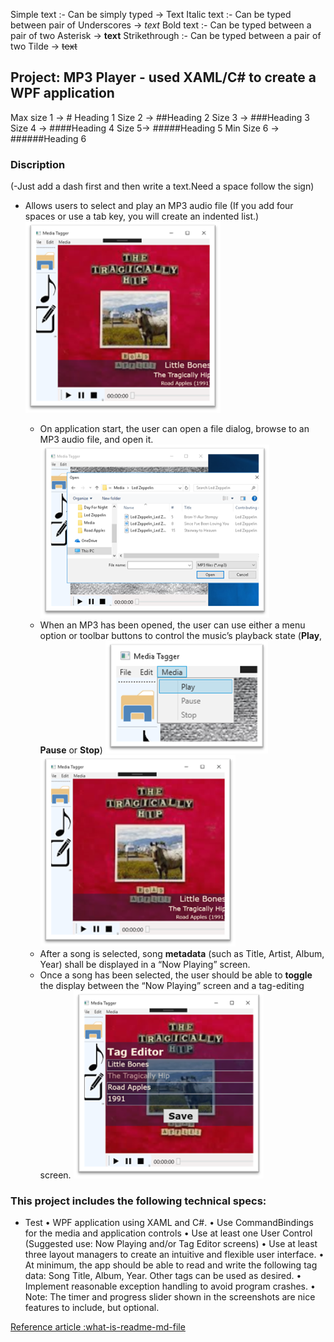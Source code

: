 ﻿Simple text :- Can be simply typed → Text
Italic text :- Can be typed between pair of Underscores → _text_
Bold text :- Can be typed between a pair of two Asterisk → **text**
Strikethrough :- Can be typed between a pair of two Tilde → ~~text~~

## Project: MP3 Player - used XAML/C# to create a WPF application 

Max size 1 → # Heading 1
Size 2 → ##Heading 2
Size 3 → ###Heading 3
Size 4 → ####Heading 4
Size 5→ #####Heading 5
Min Size 6 → ######Heading 6

### Discription
(-Just add a dash first and then write a text.Need a space follow the sign)
- Allows users to select and play an MP3 audio file
(If you add four spaces or use a tab key, you will create an indented list.)
![image](./images/File-Menu.png)

	- On application start, the user can open a file dialog, browse to an MP3 audio file, and open it. 
	![image](./images/Open-File-dialog.png)
	- When an MP3 has been opened, the user can use either a menu option or toolbar buttons to control the music’s playback state (**Play**, **Pause** or **Stop**)
	![image](./images/Media-Menu.png)
	![image](./images/Now-Playing-screen.png)
	- After a song is selected, song **metadata** (such as Title, Artist, Album, Year) shall be displayed in a “Now Playing” screen. 
	- Once a song has been selected, the user should be able to **toggle** the display between the “Now Playing” screen and a tag-editing screen.
	![image](./images/Tag-Editor-screen.png)

### This project includes the following technical specs:
-   Test
•	WPF application using XAML and C#.
•	Use CommandBindings for the media and application controls
•	Use at least one User Control (Suggested use: Now Playing and/or Tag Editor screens)
•	Use at least three layout managers to create an intuitive and flexible user interface.
•	At minimum, the app should be able to read and write the following tag data: Song Title, Album, Year. Other tags can be used as desired.
•	Implement reasonable exception handling to avoid program crashes.
•	Note: The timer and progress slider shown in the screenshots are nice features to include, but optional.


[Reference article :what-is-readme-md-file](https://www.geeksforgeeks.org/what-is-readme-md-file/)
